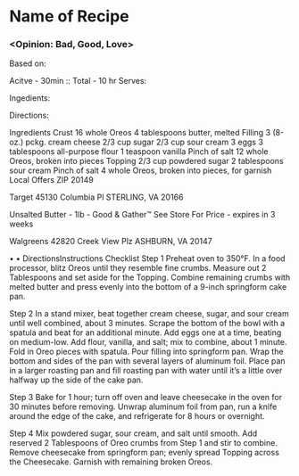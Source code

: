 # Name of Recipe
### <Opinion: Bad, Good, Love>

Based on:   

Acitve - 30min :: Total - 10 hr
Serves:  

Ingedients:  

Directions:  







Ingredients
Crust
16 whole Oreos
4 tablespoons butter, melted 
Filling
3 (8-oz.) pckg. cream cheese
2/3 cup sugar
2/3 cup sour cream
3 eggs
3 tablespoons all-purpose flour
1 teaspoon vanilla
Pinch of salt
12 whole Oreos, broken into pieces
Topping
2/3 cup powdered sugar
2 tablespoons sour cream
Pinch of salt
4 whole Oreos, broken into pieces, for garnish
Local Offers
ZIP 20149


Target
45130 Columbia Pl
STERLING, VA 20166


Unsalted Butter - 1lb - Good & Gather™
See Store For Price - expires in 3 weeks


Walgreens
42820 Creek View Plz
ASHBURN, VA 20147


• •
DirectionsInstructions Checklist
Step 1
Preheat oven to 350°F. In a food processor, blitz Oreos until they resemble fine crumbs. Measure out 2 Tablespoons and set aside for the Topping. Combine remaining crumbs with melted butter and press evenly into the bottom of a 9-inch springform cake pan.

Step 2
In a stand mixer, beat together cream cheese, sugar, and sour cream until well combined, about 3 minutes. Scrape the bottom of the bowl with a spatula and beat for an additional minute. Add eggs one at a time, beating on medium-low. Add flour, vanilla, and salt; mix to combine, about 1 minute. Fold in Oreo pieces with spatula. Pour filling into springform pan. Wrap the bottom and sides of the pan with several layers of aluminum foil. Place pan in a larger roasting pan and fill roasting pan with water until it’s a little over halfway up the side of the cake pan.

Step 3
Bake for 1 hour; turn off oven and leave cheesecake in the oven for 30 minutes before removing. Unwrap aluminum foil from pan, run a knife around the edge of the cake, and refrigerate for 8 hours or overnight.

Step 4
Mix powdered sugar, sour cream, and salt until smooth. Add reserved 2 Tablespoons of Oreo crumbs from Step 1 and stir to combine. Remove cheesecake from springform pan; evenly spread Topping across the Cheesecake. Garnish with remaining broken Oreos.
